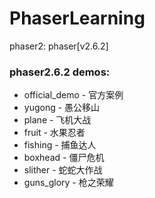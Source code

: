 # PhaserLearning

phaser2: phaser[v2.6.2]

### phaser2.6.2 demos:
- official_demo - 官方案例
- yugong - 愚公移山
- plane - 飞机大战
- fruit - 水果忍者
- fishing - 捕鱼达人
- boxhead - 僵尸危机
- slither - 蛇蛇大作战
- guns_glory - 枪之荣耀










